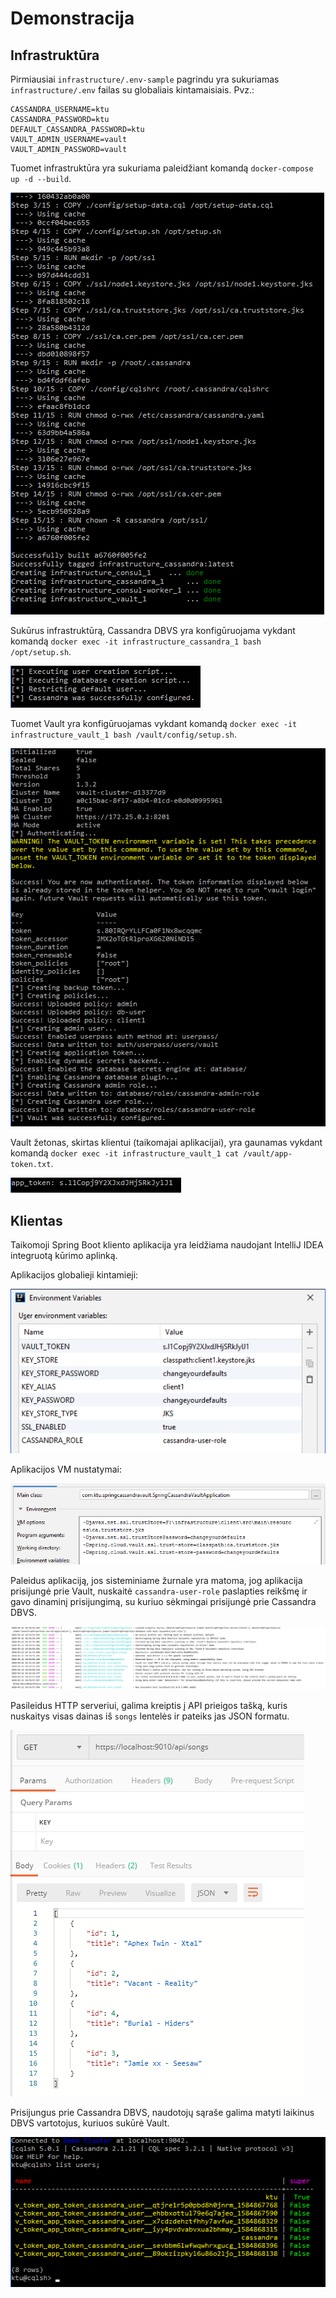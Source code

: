 # Demonstracija

## Infrastruktūra
Pirmiausiai `infrastructure/.env-sample` pagrindu yra sukuriamas `infrastructure/.env` failas su globaliais kintamaisiais. Pvz.:
```
CASSANDRA_USERNAME=ktu
CASSANDRA_PASSWORD=ktu
DEFAULT_CASSANDRA_PASSWORD=ktu
VAULT_ADMIN_USERNAME=vault
VAULT_ADMIN_PASSWORD=vault
```

Tuomet infrastruktūra yra sukuriama paleidžiant komandą `docker-compose up -d --build`.

![Infrastruktūros sukūrimas](./images/demo/infrastructure_creation.png)

Sukūrus infrastruktūrą, Cassandra DBVS yra konfigūruojama vykdant komandą `docker exec -it infrastructure_cassandra_1 bash /opt/setup.sh`.

![Cassandra DBVS konfigūravimas](./images/demo/cassandra_configuration.png)

Tuomet Vault yra konfigūruojamas vykdant komandą `docker exec -it infrastructure_vault_1 bash /vault/config/setup.sh`.

![Vault konfigūravimas](./images/demo/vault_configuration.png)

Vault žetonas, skirtas klientui (taikomajai aplikacijai), yra gaunamas vykdant komandą `docker exec -it infrastructure_vault_1 cat /vault/app-token.txt`.

![Kliento Vault žetonas](./images/demo/client_token.png)

## Klientas
Taikomoji Spring Boot kliento aplikacija yra leidžiama naudojant IntelliJ IDEA integruotą kūrimo aplinką.

Aplikacijos globalieji kintamieji:

![Aplikacijos globalieji kintamieji](./images/demo/client_env_variables.png)

Aplikacijos VM nustatymai:

![Aplikacijos VM nustatymai](./images/demo/client_vm_options.png)

Paleidus aplikaciją, jos sisteminiame žurnale yra matoma, jog aplikacija prisijungė prie Vault, nuskaitė `cassandra-user-role` paslapties reikšmę ir gavo dinaminį prisijungimą, su kuriuo sėkmingai prisijungė prie Cassandra DBVS.

![Prisijungimas prie Vault ir Cassandra](./images/demo/vault_cassandra_connection.png)

Pasileidus HTTP serveriui, galima kreiptis į API prieigos tašką, kuris nuskaitys visas dainas iš `songs` lentelės ir pateiks jas JSON formatu.

![API prieigos taško atsakymas](./images/demo/client_endpoint_response.png)

Prisijungus prie Cassandra DBVS, naudotojų sąraše galima matyti laikinus DBVS vartotojus, kuriuos sukūrė Vault.

![Cassandra naudotojų sąrašas](./images/demo/cassandra_user_list.png)